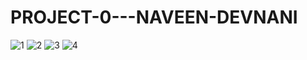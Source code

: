 # PROJECT-0---NAVEEN-DEVNANI
![1](https://cloud.githubusercontent.com/assets/6987121/13386880/3944a142-deec-11e5-8631-d1e404102bef.jpg)
![2](https://cloud.githubusercontent.com/assets/6987121/13386890/496d4a06-deec-11e5-8ece-270ec28779aa.jpg)
![3](https://cloud.githubusercontent.com/assets/6987121/13386891/4b518cce-deec-11e5-8ac1-a8d15d6a1e58.jpg)
![4](https://cloud.githubusercontent.com/assets/6987121/13386893/4d28c09e-deec-11e5-99de-240f5b8ab436.jpg)
